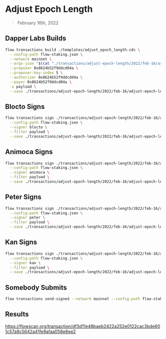 # Adjust Epoch Length

> February 16th, 2022

## Dapper Labs Builds

```sh
flow transactions build ./templates/adjust_epoch_length.cdc \
  --config-path flow-staking.json \
  --network mainnet \
  --args-json "$(cat "./transactions/adjust-epoch-length/2022/feb-16/arguments.json")" \
  --proposer 0x8624b52f9ddcd04a \
  --proposer-key-index 5 \
  --authorizer 0x8624b52f9ddcd04a \
  --payer 0x8624b52f9ddcd04a \
  -x payload \
  --save ./transactions/adjust-epoch-length/2022/feb-16/adjust-epoch-length-feb-16-unsigned.rlp
```

## Blocto Signs

```sh
flow transactions sign ./transactions/adjust-epoch-length/2022/feb-16/adjust-epoch-length-feb-16-unsigned.rlp \
  --config-path flow-staking.json \
  --signer blocto \
  --filter payload \
  --save ./transactions/adjust-epoch-length/2022/feb-16/adjust-epoch-length-feb-16-sig-1.rlp
```

## Animoca Signs

```sh
flow transactions sign ./transactions/adjust-epoch-length/2022/feb-16/adjust-epoch-length-feb-16-sig-1.rlp \
  --config-path flow-staking.json \
  --signer animoca \
  --filter payload \
  --save ./transactions/adjust-epoch-length/2022/feb-16/adjust-epoch-length-feb-16-sig-2.rlp
```

## Peter Signs

```sh
flow transactions sign ./transactions/adjust-epoch-length/2022/feb-16/adjust-epoch-length-feb-16-sig-2.rlp \
  --config-path flow-staking.json \
  --signer peter \
  --filter payload \
  --save ./transactions/adjust-epoch-length/2022/feb-16/adjust-epoch-length-feb-16-sig-3.rlp
```

## Kan Signs

```sh
flow transactions sign ./transactions/adjust-epoch-length/2022/feb-16/adjust-epoch-length-feb-16-sig-3.rlp \
  --config-path flow-staking.json \
  --signer kan \
  --filter payload \
  --save ./transactions/adjust-epoch-length/2022/feb-16/adjust-epoch-length-feb-16-sig-complete.rlp
```


## Somebody Submits

```sh
flow transactions send-signed --network mainnet --config-path flow-staking.json ./transactions/adjust-epoch-length/2022/feb-16/adjust-epoch-length-feb-16-sig-complete.rlp
```

## Results

https://flowscan.org/transaction/df3d11e48baeb2422a252e0122cac3bde601c57a8c5642a41fe9afaa058e8ee2
